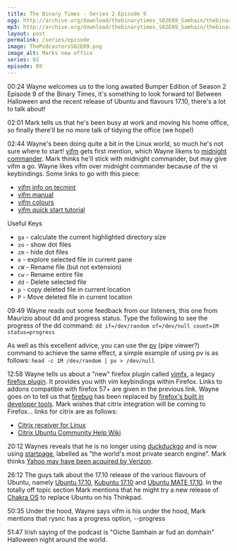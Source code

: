 ```yaml
---
title: The Binary Times - Series 2 Episode 9
ogg: http://archive.org/download/thebinarytimes_S02E09_Samhain/thebinarytimes_S02E09_Samhain.ogg
mp3: http://archive.org/download/thebinarytimes_S02E09_Samhain/thebinarytimes_S02E09_Samhain.mp3 
layout: post
permalink: /series/episode
image: ThePodcastersS02E09.png
image_alt: Marks new office
series: 02
episode: 09
---
```

00:24 Wayne welcomes us to the long awaited Bumper Edition of Season 2 Episode 9 of the Binary Times, it's something to look forward to! Between Halloween and the recent release of Ubuntu and flavours 17.10, there's a lot to talk about!

02:01 Mark tells us that he's been busy at work and moving his home office, so finally there'll be no more talk of tidying the office (we hope!)

02:44 Wayne's been doing quite a bit in the Linux world, so much he's not sure where to start! [vifm](https://vifm.info/) gets first mention, which Wayne likens to [midnight commander](https://midnight-commander.org/). Mark thinks he'll stick with midnight commander, but may give vifm a go. Wayne likes vifm over midnight commander because of the vi keybindings. Some links to go with this piece:
* [vifm info on tecmint](https://www.tecmint.com/vifm-commandline-based-file-manager-for-linux/0)
* [vifm manual](https://vifm.info/manual.shtml#Visual%20Mode)
* [vifm colours](https://github.com/vifm/vifm-colors)
* [vifm quick start tutorial](https://wiki.vifm.info/index.php?title=Quickstart_Tutorial)

Useful Keys

* `ga` - calculate the current highlighted directory size
* `zo` - show dot files
* `zm` - hide dot files
* `e` - explore selected file in current pane
* `cW` - Rename file (but not extension)
* `cw` - Rename entire file
* `dd` - Delete selected file
* `p` - copy deleted file in current location
* `P` - Move deleted file in current location

09:49 Wayne reads out some feedback from our listeners, this one from Maurizio about dd and progress status. Type the following to see the progress of the dd command: `dd if=/dev/random of=/dev/null count=1M status=progress`

As well as this excellent advice, you can use the [pv](https://linux.die.net/man/1/pv) (pipe viewer?) command to achieve the same effect, a simple example of using pv is as follows: `head -c 1M /dev/random | pv > /dev/null`

12:58 Wayne tells us about a "new" firefox plugin called [vimfx](https://github.com/akhodakivskiy/VimFx), a legacy [firefox plugin](https://addons.mozilla.org/en-US/firefox/addon/vimfx/). It provides you with vim keybindings within Firefox. Links to addons compatible with firefox 57+ are given in the previous link. Wayne goes on to tell us that [firebug](https://addons.mozilla.org/en-US/firefox/addon/firebug/) has been replaced by [firefox's built in developer tools](https://developer.mozilla.org/en-US/docs/Tools). Mark wishes that citrix integration will be coming to Firefox... links for citrix are as follows:
* [Citrix receiver for Linux](https://www.citrix.com/downloads/citrix-receiver/linux/receiver-for-linux-latest.html)
* [Citrix Ubuntu Community Help Wiki](https://help.ubuntu.com/community/CitrixICAClientHowTo)

20:12 Waynes reveals that he is no longer using [duckduckgo](https://duckduckgo.com/) and is now using [startpage](https://www.startpage.com/), labelled as "the world's most private search engine". Mark thinks [Yahoo may have been acquired by Verizon](https://www.verizon.com/about/news/verizon-completes-yahoo-acquisition-creating-diverse-house-50-brands-under-new-oath-subsidiary).

26:12 The guys talk about the 17.10 release of the various flavours of Ubuntu, namely [Ubuntu 17.10](https://www.ubuntu.com/desktop/1710), [Kubuntu 17.10](https://kubuntu.org/news/kubuntu-17-10-artful-aardvark-is-released/) and [Ubuntu MATE 17.10](https://ubuntu-mate.org/blog/ubuntu-mate-artful-final-release/). In the totally off topic section Mark mentions that he might try a new release of [Chakra OS](https://chakralinux.org/?about) to replace Ubuntu on his Thinkpad.

50:35 Under the hood, Wayne says vifm is his under the hood, Mark mentions that rysnc has a progress option, --progress

51:47 Irish saying of the podcast is "O&iacute;che Samhain ar fud an domhain" Halloween night around the world.
